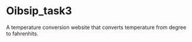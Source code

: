 # Oibsip_task3
A temperature conversion website that converts temperature from degree to fahrenhits.
